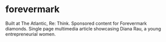 # forevermark
Built at The Atlantic, Re: Think. Sponsored content for Forevermark diamonds. Single page multimedia article showcasing Diana Rau, a young entrepreneurial women.
